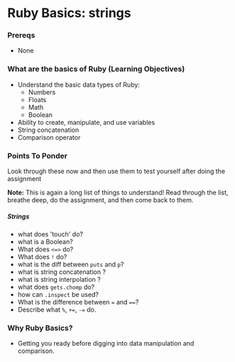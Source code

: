 # Ruby Basics: strings

### Prereqs
- None

### What are the basics of Ruby (Learning Objectives)
- Understand the basic data types of Ruby:
    - Numbers
    - Floats
    - Math
    - Boolean
- Ability to create, manipulate, and use variables
- String concatenation
- Comparison operator

### Points To Ponder

Look through these now and then use them to test yourself after doing the assignment

**Note:** This is again a long list of things to understand! Read through the list, breathe deep, do the assignment, and then come back to them.


##### Strings

* what does 'touch' do?
* what is a Boolean?
* What does `<=>` do?
* What does `!` do?
* what is the diff between `puts` and `p`?
* what is string concatenation ?
* what is string interpolation ?
* what does `gets.chomp` do?
* how can `.inspect` be used?
* What is the difference between `=` and `==`?
* Describe what `%`, `+=`, `-=` do.


### Why Ruby Basics?
- Getting you ready before digging into data manipulation and comparison.

